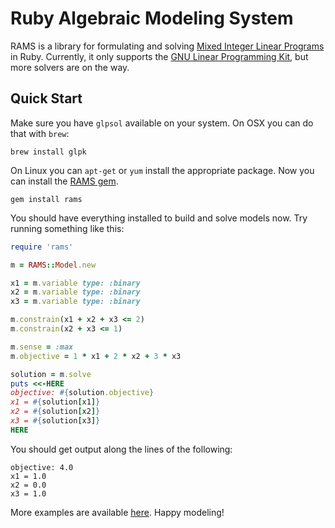 # Ruby Algebraic Modeling System

RAMS is a library for formulating and solving [Mixed Integer Linear Programs](https://en.wikipedia.org/wiki/Integer_programming) in Ruby. Currently, it only supports the [GNU Linear Programming Kit](https://www.gnu.org/software/glpk/), but more solvers are on the way.

## Quick Start

Make sure you have `glpsol` available on your system. On OSX you can do that with `brew`:

```
brew install glpk
```

On Linux you can `apt-get` or `yum` install the appropriate package. Now you can install the [RAMS gem](https://github.com/ryanjoneil/rams/releases/download/v0.1/rams-0.1.gem).

```
gem install rams
```

You should have everything installed to build and solve models now. Try running something like this:

```ruby
require 'rams'

m = RAMS::Model.new

x1 = m.variable type: :binary
x2 = m.variable type: :binary
x3 = m.variable type: :binary

m.constrain(x1 + x2 + x3 <= 2)
m.constrain(x2 + x3 <= 1)

m.sense = :max
m.objective = 1 * x1 + 2 * x2 + 3 * x3

solution = m.solve
puts <<-HERE
objective: #{solution.objective}
x1 = #{solution[x1]}
x2 = #{solution[x2]}
x3 = #{solution[x3]}
HERE
```

You should get output along the lines of the following:

```
objective: 4.0
x1 = 1.0
x2 = 0.0
x3 = 1.0
```

More examples are available [here](https://github.com/ryanjoneil/rams/tree/master/examples). Happy modeling!
